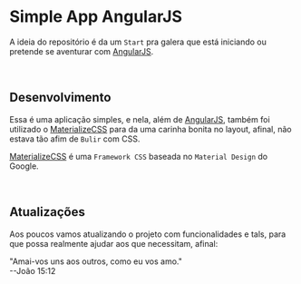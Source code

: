 # Simple App AngularJS
A ideia do repositório é da um `Start` pra galera que está iniciando ou pretende se aventurar com [AngularJS](https://angularjs.org/).

<br>

## Desenvolvimento
Essa é uma aplicação simples, e nela, além de [AngularJS](https://angularjs.org/), também foi utilizado o [MaterializeCSS](http://materializecss.com/) para da uma carinha bonita no layout, afinal, não estava tão afim de `Bulir` com CSS.

[MaterializeCSS](http://materializecss.com/) é uma `Framework CSS` baseada no `Material Design` do Google.

<br>

## Atualizações
Aos poucos vamos atualizando o projeto com funcionalidades e tals, para que possa realmente ajudar aos que necessitam, afinal:<br>

"Amai-vos uns aos outros, como eu vos amo."<br> 
--João 15:12 
